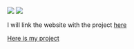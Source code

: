 ![](http://gulf-insider-i35ch33zpu3sxik.stackpathdns.com/wp-content/uploads/2017/05/Economic-Recession.jpg)
![](https://www.brennancenter.org/sites/default/files/styles/individual_node_page/public/blog/crime%20cuffs.jpg?itok=WP0o5xht)

I will link the website with the project [here](https://marissareuther.github.io/Stat_184_Final_Project/)

[Here is my project](https://rawgit.com/marissareuther/Stat_184_Final_Project/master/R_Markdown.html)
